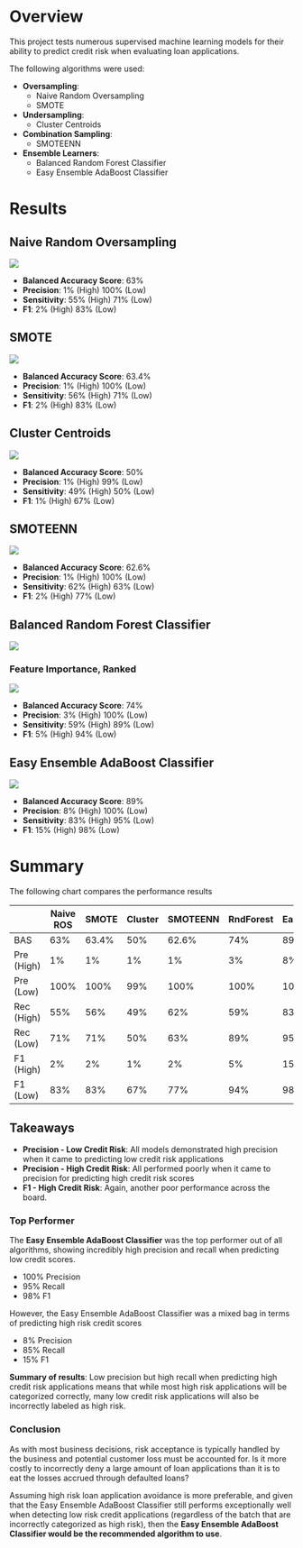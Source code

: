 # Overview

This project tests numerous supervised machine learning models for their ability to predict credit risk when evaluating loan applications. 

The following algorithms were used:
- **Oversampling**: 
  - Naive Random Oversampling
  - SMOTE
- **Undersampling**: 
  - Cluster Centroids
- **Combination Sampling**: 
  - SMOTEENN
- **Ensemble Learners**: 
  - Balanced Random Forest Classifier
  - Easy Ensemble AdaBoost Classifier

# Results

## Naive Random Oversampling

![](resources/random_oversampling.png)

- **Balanced Accuracy Score**: 63%
- **Precision**: 1% (High) 100% (Low)
- **Sensitivity**: 55% (High) 71% (Low)
- **F1**: 2% (High) 83% (Low)

## SMOTE

![](resources/smote.png)

- **Balanced Accuracy Score**: 63.4%
- **Precision**: 1% (High) 100% (Low)
- **Sensitivity**: 56% (High) 71% (Low)
- **F1**: 2% (High) 83% (Low)

## Cluster Centroids

![](resources/cluster.png)

- **Balanced Accuracy Score**: 50%
- **Precision**: 1% (High) 99% (Low)
- **Sensitivity**: 49% (High) 50% (Low)
- **F1**: 1% (High) 67% (Low)

## SMOTEENN
![](resources/smoteenn.png)

- **Balanced Accuracy Score**: 62.6%
- **Precision**: 1% (High) 100% (Low)
- **Sensitivity**: 62% (High) 63% (Low)
- **F1**: 2% (High) 77% (Low)

## Balanced Random Forest Classifier

![](resources/rndForest.png)
### Feature Importance, Ranked
![](resources/feature_importance.png)

- **Balanced Accuracy Score**: 74%
- **Precision**: 3% (High) 100% (Low)
- **Sensitivity**: 59% (High) 89% (Low)
- **F1**: 5% (High) 94% (Low)

## Easy Ensemble AdaBoost Classifier

![](resources/eEnsemble.png)

- **Balanced Accuracy Score**: 89%
- **Precision**: 8% (High) 100% (Low)
- **Sensitivity**: 83% (High) 95% (Low)
- **F1**: 15% (High) 98% (Low)
  
# Summary
The following chart compares the performance results

|           |Naive ROS|SMOTE|Cluster|SMOTEENN|RndForest |EasyEns  |
|-----------|---------|-----|-------|--------|----------|---------|
|BAS        |63%      |63.4%|50%    |62.6%   |74%       |89%      |
|Pre (High) |1%       |1%   |1%     |1%      |3%        |8%       |
|Pre (Low)  |100%     |100% |99%    |100%    |100%      |100%     |
|Rec (High) |55%      |56%  |49%    |62%     |59%       |83%      |
|Rec (Low)  |71%      |71%  |50%    |63%     |89%       |95%      |
|F1 (High)  |2%       |2%   |1%     |2%      |5%        |15%      |
|F1 (Low)   |83%      |83%  |67%    |77%     |94%       |98%      |

## Takeaways

- **Precision - Low Credit Risk**: All models demonstrated high precision when it came to predicting low credit risk applications
- **Precision - High Credit Risk**: All performed poorly when it came to precision for predicting high credit risk scores
- **F1 - High Credit Risk**: Again, another poor performance across the board. 

### Top Performer
The **Easy Ensemble AdaBoost Classifier** was the top performer out of all algorithms, showing incredibly high precision and recall when predicting low credit scores.
- 100% Precision
- 95% Recall
- 98% F1

However, the Easy Ensemble AdaBoost Classifier was a mixed bag in terms of predicting high risk credit scores
- 8% Precision
- 85% Recall
- 15% F1

**Summary of results**: Low precision but high recall when predicting high credit risk applications means that while most high risk applications will be categorized correctly, many low credit risk applications will also be incorrectly labeled as high risk.

### Conclusion

As with most business decisions, risk acceptance is typically handled by the business and potential customer loss must be accounted for. Is it more costly to incorrectly deny a large amount of loan applications than it is to eat the losses accrued through defaulted loans?

Assuming high risk loan application avoidance is more preferable, and given that the Easy Ensemble AdaBoost Classifier still performs exceptionally well when detecting low risk credit applications (regardless of the batch that are incorrectly categorized as high risk), then the **Easy Ensemble AdaBoost Classifier would be the recommended algorithm to use**.
